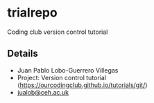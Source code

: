 # trialrepo
Coding club version control tutorial
## Details
- Juan Pablo Lobo-Guerrero Villegas
- Project: Version control tutorial (https://ourcodingclub.github.io/tutorials/git/)
- jualob@ceh.ac.uk
